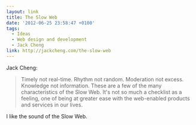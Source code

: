 ```yaml
---
layout: link
title: The Slow Web
date: '2012-06-25 23:58:47 +0100'
tags:
  - Ideas
  - Web design and development
  - Jack Cheng
link: http://jackcheng.com/the-slow-web
---
```

Jack Cheng:

> Timely not real-time. Rhythm not random. Moderation not excess. Knowledge not information. These are a few of the many characteristics of the Slow Web. It's not so much a checklist as a feeling, one of being at greater ease with the web-enabled products and services in our lives.

I like the sound of the Slow Web.
